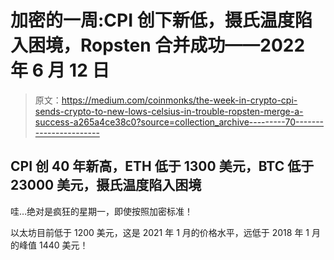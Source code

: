 # 加密的一周:CPI 创下新低，摄氏温度陷入困境，Ropsten 合并成功——2022 年 6 月 12 日

> 原文：<https://medium.com/coinmonks/the-week-in-crypto-cpi-sends-crypto-to-new-lows-celsius-in-trouble-ropsten-merge-a-success-a265a4ce38c0?source=collection_archive---------70----------------------->

## CPI 创 40 年新高，ETH 低于 1300 美元，BTC 低于 23000 美元，摄氏温度陷入困境

哇…绝对是疯狂的星期一，即使按照加密标准！

以太坊目前低于 1200 美元，这是 2021 年 1 月的价格水平，远低于 2018 年 1 月的峰值 1440 美元！